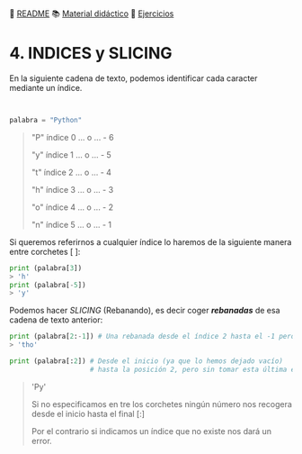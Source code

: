 :page_with_curl: [README](../README.md) :books: [Material didáctico](/documentation/indicedocu.md) :pencil: [Ejercicios](/tests/indicetests.md)


# 4. INDICES y SLICING

En la siguiente cadena de texto, podemos identificar cada caracter mediante un índice.
````python


palabra = "Python"
````

>"P" índice 0  ... o ...  - 6
>
>"y" índice 1 ...  o ...  - 5
>
>"t" índice 2 ...  o ...  - 4
>
>"h" índice 3 ...  o ...  - 3
>
>"o" índice 4 ...  o  ... - 2
>
>"n" índice 5 ...  o ...  - 1

Si queremos referirnos a cualquier índice lo haremos de la siguiente manera entre corchetes [ ]:
````python
print (palabra[3])
> 'h'
print (palabra[-5])
> 'y'
````

Podemos hacer _SLICING_ (Rebanando), es decir coger _**rebanadas**_ de esa cadena de texto anterior:
````python
print (palabra[2:-1]) # Una rebanada desde el índice 2 hasta el -1 pero sin tomar este último
> 'tho'
````
````python
print (palabra[:2]) # Desde el inicio (ya que lo hemos dejado vacío)
                    # hasta la posición 2, pero sin tomar esta última es decir el índice 0 y 1
````
> 'Py'
>
>Si no especificamos en tre los corchetes ningún número nos recogera desde el inicio hasta el final [:]
>
>Por el contrario si indicamos un índice que no existe nos dará un error.